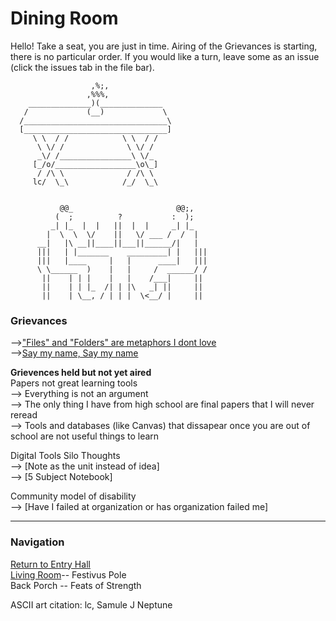 # Dining Room

Hello! Take a seat, you are just in time. Airing of the Grievances is starting, there is no particular order. If you would like a turn, leave some as an issue (click the issues tab in the file bar). 
         
                      ,%;,
                     ,%%%,
        ______________)(______________
       /             (__)             \
      /________________________________\
      [________________________________]
         \ \  / /            \ \  / /
          \ \/ /              \ \/ /
          _\/ /________________\ \/_
         [_/o/__________________\o\_]
          / /\ \              / /\ \
         lc/  \_\            /_/  \_\


               @@_                       @@;,
              (  ;          ?           :  );
             _| |_  |  |   ||  |  |     _| |_
            |  \  \  \/    ||   \/ ___ /  /  |
          __|   |\ __||____||___||______/|   |
          |||   | |_______    _________| |   |||
          |||   |____     |   |      ____|   |||      
          \ \______  )    |   |     /  ______/ /
           ||    | | |    |   |    /___|     ||  
           ||    | | |_  /| | |\   _| ||     ||
           ||    | \__, / | | |  \<__/ |     ||
      
 ### Grievances 
 -->["Files" and "Folders" are metaphors I dont love](https://github.com/SageGrey/exp-exp-exp/blob/main/zzzzz_cards/210_OfficeCultureMetaphors.md)     
 -->[Say my name, Say my name](https://github.com/SageGrey/exp-exp-exp/blob/main/zzzzz_cards/211_sayMyNameGoogle.md)  
 

**Grievences held but not yet aired**   
 Papers not great learning tools        
 --> Everything is not an argument    
 --> The only thing I have from high school are final papers that I will never reread    
 --> Tools and databases (like Canvas) that dissapear once you are out of school are not useful things to learn   
 
Digital Tools Silo Thoughts  
 --> [Note as the unit instead of idea]   
 --> [5 Subject Notebook]   

Community model of disability  
  --> [Have I failed at organization or has organization failed me]   

----------------------------------------

### Navigation 
[Return to Entry Hall](3_FestivusCelebration.md)    
[Living Room](5_livingRoom.md)-- Festivus Pole    
Back Porch -- Feats of Strength 

ASCII art citation: lc, Samule J Neptune
